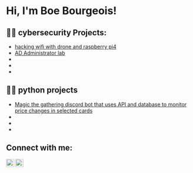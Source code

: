 <h1>Hi, I'm Boe Bourgeois! 
  

<h2>👨‍💻 cybersecurity Projects:</h2>

  - [hacking wifi with drone and raspberry pi4](https://github.com/boebourgeois/wifi-hack-with-drone-raspberry-pi)
  - [AD Administrator lab ](https://github.com/boebourgeois/AD-administrator-lab)
  - []()
  - []()
  - []()

<h2>👨‍💻 python projects</h2>

 - [Magic the gathering discord bot that uses API and database to monitor price changes in selected cards](https://github.com/boebourgeois/magic-the-gathering-price-and-card-lookup-with-database-)
 - []()
 - []()
 - []()
<h2>  Connect with me:</h2>



[<img align="left" alt="BoeBourgeois | Indeed" width="22px" src="https://cdn.jsdelivr.net/npm/simple-icons@v3/icons/indeed.svg" />](https://profile.indeed.com/p/boeb-km63d4p)
[<img align="left" alt="BoeBourgeois | LinkedIn" width="22px" src="https://cdn.jsdelivr.net/npm/simple-icons@v3/icons/linkedin.svg" />](https://www.linkedin.com/in/boe-bourgeois-0a6280242)







<!--
**joshmadakor1/joshmadakor1** is a ✨ _special_ ✨ repository because its `README.md` (this file) appears on your GitHub profile.

Here are some ideas to get you started:

- 🔭 I’m currently working on ...
- 🌱 I’m currently learning ...
- 👯 I’m looking to collaborate on ...
- 🤔 I’m looking for help with ...
- 💬 Ask me about ...
- 📫 How to reach me: ...
- 😄 Pronouns: ...
- ⚡ Fun fact: ...
-->
